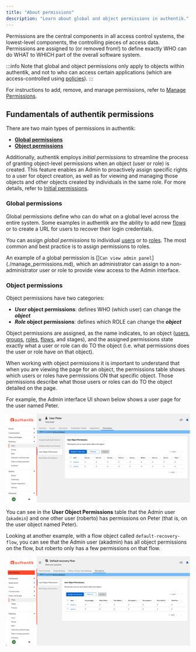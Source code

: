 ```yaml
---
title: "About permissions"
description: "Learn about global and object permissions in authentik."
---
```


Permissions are the central components in all access control systems, the lowest-level components, the controlling pieces of access data. Permissions are assigned to (or removed from!) to define exactly WHO can do WHAT to WHICH part of the overall software system.

:::info
Note that global and object permissions only apply to objects within authentik, and not to who can access certain applications (which are access-controlled using [policies](../../customize/policies/index.md)).
:::

For instructions to add, remove, and manage permissions, refer to [Manage Permissions](./manage_permissions.md).

## Fundamentals of authentik permissions

There are two main types of permissions in authentik:

- [**Global permissions**](#global-permissions)
- [**Object permissions**](#object-permissions)

Additionally, authentik employs _initial permissions_ to streamline the process of granting object-level permissions when an object (user or role) is created. This feature enables an Admin to proactively assign specific rights to a user for object creation, as well as for viewing and managing those objects and other objects created by individuals in the same role. For more details, refer to [Initial permissions](./initial_permissions.mdx).

### Global permissions

Global permissions define who can do what on a global level across the entire system. Some examples in authentik are the ability to add new [flows](../../add-secure-apps/flows-stages/flow/index.md) or to create a URL for users to recover their login credentials.

You can assign _global permissions_ to individual [users](../user/index.mdx) or to [roles](../roles/index.md). The most common and best practice is to assign permissions to roles.

An example of a global permission is []`Can view admin panel`](./manage_permissions.md), which an administrator can assign to a non-administrator user or role to provide view access to the Admin interface.

### Object permissions

Object permissions have two categories:

- **_User_ object permissions**: defines WHO (which user) can change the **_object_**
- **_Role_ object permissions**: defines which ROLE can change the **_object_**

Object permissions are assigned, as the name indicates, to an object ([users](../user/index.mdx), [groups](../groups/index.mdx), [roles](../roles/index.md), [flows](../../add-secure-apps/flows-stages/flow/index.md), and stages), and the assigned permissions state exactly what a user or role can do TO the object (i.e. what permissions does the user or role have on that object).

When working with object permissions it is important to understand that when you are viewing the page for an object, the permissions table shows which users or roles have permissions ON that specific object. Those permissions describe what those users or roles can do TO the object detailed on the page.

For example, the Admin interface UI shown below shows a user page for the user named Peter.

![](./user-page.png)

You can see in the **User Object Permissions** table that the Admin user (`akadmin`) and one other user (roberto) has permissions on Peter (that is, on the user object named Peter).

Looking at another example, with a flow object called `default-recovery-flow`, you can see that the Admin user (akadmin) has all object permissions on the flow, but roberto only has a few permissions on that flow.

![](./flow-page.png)
